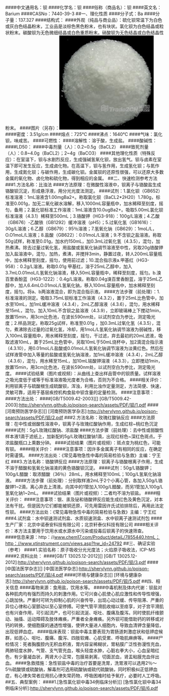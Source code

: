 ####中文通用名：钡
####化学名：钡
####俗称（商品名）：钡
####英文名：Barium
####CASNo：7440-39-3
##一、理化性质
####分子式：Ba
####分子量：137.327
####结构式：
####外观（纯品与商业品）：硫化钡常温下为白色或灰白色结晶粉末，工业品是淡棕色黑色粉末，也有块状。氯化钡为白色结晶或粒状粉末。碳酸钡为无色微细结晶或白色重质粉末。硝酸钡为无色结晶或白色结晶性粉末。
####图片（另存）：![外观](./assets/duwu/钡/@1外观.jpg)
####密度：3.51g/cm
####熔点：725℃
####沸点：1640℃
####气味：氯化钡，味咸苦。
####可燃性：
####溶解性：溶于酸，生成盐。
####酸碱性：
####LD50：
####中毒剂量（人）：0.2~0.5g（BaCL2）
####致死剂量（人）：0.8~4.0g（BaCL2）；2~4g（BaCO3）
####其他理化性质（特殊反应）：在室温下，钡与水剧烈反应，生成强碱氢氧化钡，放出氢气。钡与卤素在室温下即可发生反应，生成卤化物。在高温下，钡与氢作用，生成氢化钡；与氮作用，生成氮化钡；与碳作用，生成碳化钡。金属钡的还原性很强，可以还原大多数金属的氧化物、卤化物和硫化物，得到相应的金属。
##二、快速检测参考方法
###1.方法名称：比浊法
####方法原理：在微酸性溶液中，钡离子与铬酸盐生成铬酸钡沉淀，形成悬浮液，用分光光度法测定。
####试剂：1.氯化钡（GB652）标准溶液：1mL溶液含1.00mgBa2+。称取氯化钡（BaCL2*2H20）1.780g，标准至0.001g，加无二氧化碳水溶解，移入1000mL容量瓶中，加水稀释至刻度，摇匀，备用；2.氯化钡标准工作溶液：1mL溶液含10.0ugBa2+。吸取5.00mL氯化钡标准溶液（4.3.1）稀释至500mL；3.铬酸钾（HG3-918）：100g/L溶液；4.乙酸（GB676）-乙酸铁（GB1292）缓冲溶液（pH5）；5.过氧化氢（GB1616）：30g/L溶液；6.乙醇（GB679）：95％溶液；7.氢氧化钠（GB629）：1moL/L，O.O1moL/L溶液；8.盐酸（GB622）：0.01moL/L溶液；9.不含钡之盐溶液。称取50g试样，称准至0.01g，加水约150mL，加0.3mL过氧化氢（4.3.5），混匀，加热煮沸。除去过量过氧化氢，用盐酸或氢氧化钠调节溶液至中性，另取20g铬酸钾加入盐溶液中，混匀，加热，煮沸，并搅拌3min，静置过夜，转人200mL容量瓶中，加水稀释至刻度，摇匀，使用前过滤；10.混合指示液a.甲基红（HG3-958）：0.2g/L溶液。称取0.01g 甲基红，溶于25mL乙醇中，加入3.7mLO.01moL/L氢氧化钠溶液，移入50mL容量瓶中，稀释至刻度，摇匀。b.溴百里香酚蓝（HG3-1222）：0.4g/L溶液。称取0.04g溴百里香酚蓝，溶于25mL乙醇中，加人6.4mLO.01moL/L氢氧化钠，移入100mL容量瓶中，加水稀释至刻度，摇匀。将a、b两溶液混合，即为混合指示液。
####方法步骤（前处理）：1.标准溶液的测定。吸取3.75mL钡标准工作溶液（4.3.2），置于25mL比色管中，加水至10mL，加1mL缓冲溶液（4.3.4），2mL乙醇溶液（4.3.6），混匀，用水稀释至15mL，混匀。加入10mL不含钡之盐溶液（4.3.9），立即玻璃棒上下搅动1min，放置15min，用3cm比色池，在波长590nm处，以试剂空白为参比，测定吸光度；2.样品测定。称取25g试样，称准至0.01g ，加0.3mL过氧化氢（4.3.5），混匀，煮沸除去过量的过氧化氢，冷却，用1moL/L氢氧化钠调节溶液为弱碱性，移入100mL容量瓶中，用水稀释至刻度，摇匀，干过滤，弃去最初的20mL滤液，吸取滤液10mL，置于25mL比色管中，另取10mL于50mL烧杯中，加2滴混合指示液（4.3.10），用0.01moL/L盐酸或0.01moL/L氢氧化钠调节溶液为淡黄红色。然后在试样液管中加入等量的盐酸或氢氧化钠溶液，加1mL缓冲溶液（4.3.4），2mL乙醇（4.3.6），混匀，用水稀至15mL，加10mL铭酸钾溶液（4.3.3），立即搅动1min，放置15min，用3cm比色池，在波长590nm处，以试剂空白为参比，测定吸光度。
####试验结果（图片或视频）：从曲线上查出样品管中的钡质量。试样溶液之吸光度低于或等于标准溶液吸光度者为合格，否则为不合格。
####相关评价：利用钡离子与硫酸根生成硫酸钡，浑浊，利用比浊作定量测定，方法简便、快速，灵敏可靠，适用于基层疾控机构食盐中钡含量的定量检测。
####注意事项：
####方法出处：
####[GB/T5009.42-2003][]
[GB/T5009.42-2003]:http://sherylynn.github.io/poison-search/assets/PDF/钡/1.pdf
####[河南预防医学杂志][]
[河南预防医学杂志]:http://sherylynn.github.io/poison-search/assets/PDF/钡/2.pdf
###2.方法名称：玫瑰红酸钠反应
####方法原理：在中性或弱酸性溶液中，钡离子与玫瑰红酸钠作用，生成红棕~桃红色沉淀
####试剂：5g/L玫瑰红酸钠、浓盐酸
####方法步骤（前处理）：去中性或弱酸性样本液1滴于滤纸上，加新配的5g/L玫瑰红酸钠1滴，出现红棕色~深红色斑点。于浓盐酸瓶口上熏数分钟。
####试验结果（图片或视频）：斑点变为桃红色，可能有钡。
####相关评价：
####注意事项：因许多金属离子有相同的反应，在确定时需谨慎。
####方法出处：《常见毒物急性中毒的简易检验与急救》主编：宁王红
###3.方法名称：铬酸钾反应
####方法原理：钡离子与铬酸根离子作用，生成不溶于醋酸和氢氧化钠溶液的黄色铬酸钡沉淀。
####试剂：50g/L铬酸钾；100g/L醋酸：取浓醋酸（36％）28mL，用水稀释至100mL；100g/L氢氧化钠溶液。
####方法步骤（前处理）：分别取样液2mL于2个小离心管，各加入50g/L铬酸钾1~2滴，离心弃去上清液。向其中的1管加入100g/L醋酸，而另1管加入100g/L氢氧化钠1~2mL。
####试验结果（图片或视频）：二者均不溶为钡盐。
####相关评价：
####注意事项：银、汞及铋和铬酸钾反应能生成红色及黄色沉淀，对本法有干扰。但是因为它们都能被铜还原，可先用雷因许氏试验排除后，再用此法定性钡。
####方法出处：《常见毒物急性中毒的简易检验与急救》主编：宁王红
###4.试剂盒：水中钡速测试剂盒、水质钡速测盒、水中钡离子速测试剂包
####生产厂家：北京中诺泰安科技有限公司；北京轩泰仪科技有限公司
####相关评价：本方法主要用于饮用水或水源水中污染或投毒后钡离子的快速筛查。  
####信息来源：http：//www.chem17.com/Product/detaiL/7855440.htmL；http：//www.xtinstrument.com/views.asp?hw_id=24792
##三、确证实验（参考）
####1.实验名称：原子吸收分光光度法；火焰原子吸收法，ICP-MS
####2.资料出处：
####[GB/T 13025.12-2012][]
[GB/T 13025.12-2012]:http://sherylynn.github.io/poison-search/assets/PDF/钡/3.pdf
####[中国法医学杂志][]
[中国法医学杂志]:http://sherylynn.github.io/poison-search/assets/PDF/钡/4.pdf
####[环境与健康杂志][]
[环境与健康杂志]:http://sherylynn.github.io/poison-search/assets/PDF/钡/5.pdf
##四、相关信息
####毒物来源：食用盐，饮用水等。
####中毒机制及体内代谢：钡盐对各种肌肉均有强烈而持久的刺激作用。它可兴奋心肌使心肌应激性和传导性增强，心跳加快。严重时可转为抑制心肌的兴奋传导，出现心动过缓、传导阻滞、严重的异位心律和心室颤动以至心室停搏。可使气管平滑肌收缩以至痉孪，对子宫平滑肌也有兴奋作用，可引起流产，也可引起流涎、呕吐、腹痛及腹泻。同时使肌纤维颤动、抽搐、运动障碍及肢体瘫痪，严重者全身瘫痪。另外钡可能借助钙的转移或对钙的转换，使细胞膜的通透性增强，使钾大量进人细胞内，导致血清钾含量降低，出现低钾血症。
####临床表现：钡盐中毒主要表现为胃肠道刺激症状和低钾症候群，如恶心、呕吐、腹痛、腹泻、四肢软瘫、心肌受累、呼吸肌麻痹等。
####尸检情况：死者胸腹腔内无积血积液，胃内容呈稀糊状，胃粘膜广泛性弥漫性充血，两肺轻度水肿，气管、支气管充血，喉头轻度水肿，心脏右拳大小，心血呈暗红色，有少量凝血状，两肾大小正常，包膜易剥离，切面淤血，肾盂粘膜充血伴出血。 
####急救措施：急性钡盐中毒的治疗首要是洗胃，洗胃液可以选用2％～5％硫酸镁或硫酸钠，解毒剂可选用硫酸钠或硫代硫酸钠，同时积极纠正低钾血症，有心律失常者应用抗心律失常药物，呼吸困难时给予氧疗，必要时人工呼吸。
##五、典型案例：
####1.[急性氯化钡中毒34例临床分析][]
[急性氯化钡中毒34例临床分析]:http://sherylynn.github.io/poison-search/assets/PDF/钡/6.pdf
